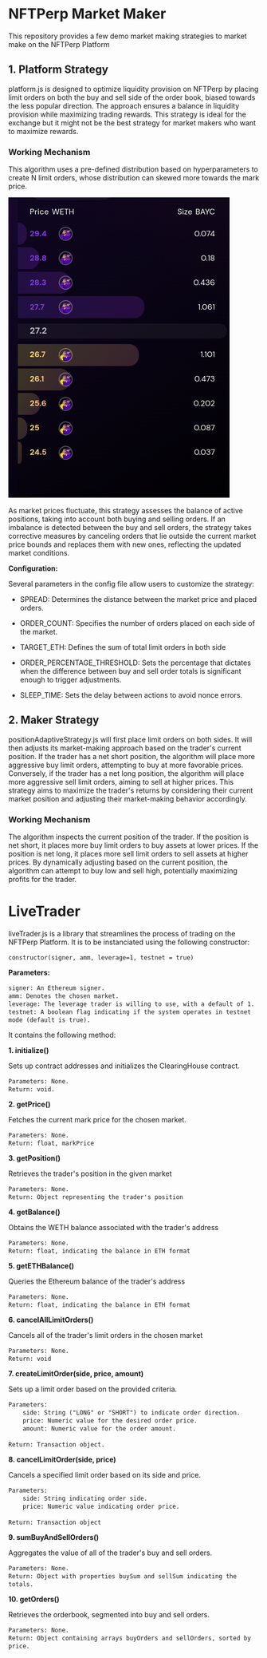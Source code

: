 # NFTPerp Market Maker

This repository provides a few demo market making strategies to market make on the NFTPerp Platform


## 1. Platform Strategy
platform.js is designed to optimize liquidity provision on NFTPerp  by placing limit orders on both the buy and sell side of the order book, biased towards the less popular direction. The approach ensures a balance in liquidity provision while maximizing trading rewards. This strategy is ideal for the exchange but it might not be the best strategy for market makers who want to maximize rewards.

### Working Mechanism
This algorithm uses a pre-defined distribution based on hyperparameters to create N limit orders, whose distribution can skewed more towards the mark price. 

![Strategy Image](platform.png)

As market prices fluctuate, this strategy assesses the balance of active positions, taking into account both buying and selling orders. If an imbalance is detected between the buy and sell orders, the strategy takes corrective measures by canceling orders that lie outside the current market price bounds and replaces them with new ones, reflecting the updated market conditions. 

**Configuration:**

Several parameters in the config file allow users to customize the strategy:

- SPREAD: Determines the distance between the market price and placed orders.

- ORDER_COUNT: Specifies the number of orders placed on each side of the market.

- TARGET_ETH: Defines the sum of total limit orders in both side

- ORDER_PERCENTAGE_THRESHOLD: Sets the percentage that dictates when the difference between buy and sell order totals is significant enough to trigger adjustments.

- SLEEP_TIME: Sets the delay between actions to avoid nonce errors.


## 2. Maker Strategy
positionAdaptiveStrategy.js will first place limit orders on both sides. It will then adjusts its market-making approach based on the trader's current position. If the trader has a net short position, the algorithm will place more aggressive buy limit orders, attempting to buy at more favorable prices. Conversely, if the trader has a net long position, the algorithm will place more aggressive sell limit orders, aiming to sell at higher prices. This strategy aims to maximize the trader's returns by considering their current market position and adjusting their market-making behavior accordingly.

### Working Mechanism

The algorithm inspects the current position of the trader. If the position is net short, it places more buy limit orders to buy assets at lower prices. If the position is net long, it places more sell limit orders to sell assets at higher prices. By dynamically adjusting based on the current position, the algorithm can attempt to buy low and sell high, potentially maximizing profits for the trader.


# LiveTrader
liveTrader.js is a library that streamlines the process of trading on the NFTPerp Platform. It is to be instanciated using the following constructor:

    constructor(signer, amm, leverage=1, testnet = true)

**Parameters:**

    signer: An Ethereum signer.
    amm: Denotes the chosen market.
    leverage: The leverage trader is willing to use, with a default of 1.
    testnet: A boolean flag indicating if the system operates in testnet mode (default is true).

It contains the following method:

**1. initialize()**

Sets up contract addresses and initializes the ClearingHouse contract.

    Parameters: None.
    Return: void.

**2. getPrice()**

Fetches the current mark price for the chosen market.

    Parameters: None.
    Return: float, markPrice

**3. getPosition()**

Retrieves the trader's position in the given market

    Parameters: None.
    Return: Object representing the trader's position

**4. getBalance()**

Obtains the WETH balance associated with the trader's address

    Parameters: None.
    Return: float, indicating the balance in ETH format

**5. getETHBalance()**

Queries the Ethereum balance of the trader's address

    Parameters: None.
    Return: float, indicating the balance in ETH format

**6. cancelAllLimitOrders()**

Cancels all of the trader's limit orders in the chosen market

    Parameters: None.
    Return: void

**7. createLimitOrder(side, price, amount)**

Sets up a limit order based on the provided criteria.

    Parameters: 
        side: String ("LONG" or "SHORT") to indicate order direction.
        price: Numeric value for the desired order price.
        amount: Numeric value for the order amount.
    
    Return: Transaction object.

**8. cancelLimitOrder(side, price)**

Cancels a specified limit order based on its side and price.

    Parameters: 
        side: String indicating order side.
        price: Numeric value indicating order price.

    Return: Transaction object

**9. sumBuyAndSellOrders()**

Aggregates the value of all of the trader's buy and sell orders.

    Parameters: None.
    Return: Object with properties buySum and sellSum indicating the totals.

**10. getOrders()**

Retrieves the orderbook, segmented into buy and sell orders.

    Parameters: None.
    Return: Object containing arrays buyOrders and sellOrders, sorted by price.